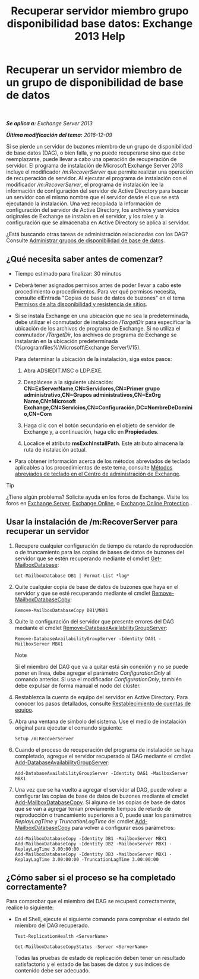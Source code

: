 ﻿---
title: 'Recuperar servidor miembro grupo disponibilidad base datos: Exchange 2013 Help'
TOCTitle: Recuperar un servidor miembro de un grupo de disponibilidad de base de datos
ms:assetid: eccd8f61-9706-4bb7-a62a-ec7c166f8019
ms:mtpsurl: https://technet.microsoft.com/es-es/library/Dd638206(v=EXCHG.150)
ms:contentKeyID: 48268837
ms.date: 04/23/2018
mtps_version: v=EXCHG.150
ms.translationtype: HT
---

# Recuperar un servidor miembro de un grupo de disponibilidad de base de datos

 

_**Se aplica a:** Exchange Server 2013_

_**Última modificación del tema:** 2016-12-09_

Si se pierde un servidor de buzones miembro de un grupo de disponibilidad de base datos (DAG), o bien falla, y no puede recuperarse sino que debe reemplazarse, puede llevar a cabo una operación de recuperación de servidor. El programa de instalación de Microsoft Exchange Server 2013 incluye el modificador */m:RecoverServer* que permite realizar una operación de recuperación de servidor. Al ejecutar el programa de instalación con el modificador */m:RecoverServer*, el programa de instalación lee la información de configuración del servidor de Active Directory para buscar un servidor con el mismo nombre que el servidor desde el que se está ejecutando la instalación. Una vez recopilada la información de configuración del servidor de Active Directory, los archivos y servicios originales de Exchange se instalan en el servidor, y los roles y la configuración que se almacenaba en Active Directory se aplica al servidor.

¿Está buscando otras tareas de administración relacionadas con los DAG? Consulte [Administrar grupos de disponibilidad de base de datos](managing-database-availability-groups-exchange-2013-help.md).

## ¿Qué necesita saber antes de comenzar?

  - Tiempo estimado para finalizar: 30 minutos

  - Deberá tener asignados permisos antes de poder llevar a cabo este procedimiento o procedimientos. Para ver qué permisos necesita, consulte elEntrada "Copias de base de datos de buzones" en el tema [Permisos de alta disponibilidad y resistencia de sitios](high-availability-and-site-resilience-permissions-exchange-2013-help.md).

  - Si se instala Exchange en una ubicación que no sea la predeterminada, debe utilizar el conmutador de instalación */TargetDir* para especificar la ubicación de los archivos de programa de Exchange. Si no utiliza el conmutador */TargetDir*, los archivos de programa de Exchange se instalarán en la ubicación predeterminada (%programfiles%\\Microsoft\\Exchange Server\\V15).
    
    Para determinar la ubicación de la instalación, siga estos pasos:
    
    1.  Abra ADSIEDIT.MSC o LDP.EXE.
    
    2.  Desplácese a la siguiente ubicación: **CN=ExServerName,CN=Servidores,CN=Primer grupo administrativo,CN=Grupos administrativos,CN=ExOrg Name,CN=Microsoft Exchange,CN=Servicios,CN=Configuración,DC=NombreDeDominio,CN=Com**
    
    3.  Haga clic con el botón secundario en el objeto de servidor de Exchange y, a continuación, haga clic en **Propiedades**.
    
    4.  Localice el atributo **msExchInstallPath**. Este atributo almacena la ruta de instalación actual.

  - Para obtener información acerca de los métodos abreviados de teclado aplicables a los procedimientos de este tema, consulte [Métodos abreviados de teclado en el Centro de administración de Exchange](keyboard-shortcuts-in-the-exchange-admin-center-exchange-online-protection-help.md).


> [!TIP]
> ¿Tiene algún problema? Solicite ayuda en los foros de Exchange. Visite los foros en <A href="https://go.microsoft.com/fwlink/p/?linkid=60612">Exchange Server</A>, <A href="https://go.microsoft.com/fwlink/p/?linkid=267542">Exchange Online</A>, o <A href="https://go.microsoft.com/fwlink/p/?linkid=285351">Exchange Online Protection</A>..



## Usar la instalación de /m:RecoverServer para recuperar un servidor

1.  Recupere cualquier configuración de tiempo de retardo de reproducción o de truncamiento para las copias de bases de datos de buzones del servidor que se estén recuperando mediante el cmdlet [Get-MailboxDatabase](https://technet.microsoft.com/es-es/library/bb124924\(v=exchg.150\)):
    
        Get-MailboxDatabase DB1 | Format-List *lag*

2.  Quite cualquier copia de base de datos de buzones que haya en el servidor y que se esté recuperando mediante el cmdlet [Remove-MailboxDatabaseCopy](https://technet.microsoft.com/es-es/library/dd335119\(v=exchg.150\)):
    
        Remove-MailboxDatabaseCopy DB1\MBX1

3.  Quite la configuración del servidor que presente errores del DAG mediante el cmdlet [Remove-DatabaseAvailabilityGroupServer](https://technet.microsoft.com/es-es/library/dd297956\(v=exchg.150\)):
    
        Remove-DatabaseAvailabilityGroupServer -Identity DAG1 -MailboxServer MBX1
    

    > [!NOTE]
    > Si el miembro del DAG que va a quitar está sin conexión y no se puede poner en línea, debe agregar el parámetro <EM>ConfigurationOnly</EM> al comando anterior. Si usa el modificador <EM>ConfigurationOnly</EM>, también debe expulsar de forma manual el nodo del clúster.



4.  Restablezca la cuenta de equipo del servidor en Active Directory. Para conocer los pasos detallados, consulte [Restablecimiento de cuentas de equipo](http://go.microsoft.com/fwlink/p/?linkid=167188).

5.  Abra una ventana de símbolo del sistema. Use el medio de instalación original para ejecutar el comando siguiente:
    
        Setup /m:RecoverServer

6.  Cuando el proceso de recuperación del programa de instalación se haya completado, agregue el servidor recuperado al DAG mediante el cmdlet [Add-DatabaseAvailabilityGroupServer](https://technet.microsoft.com/es-es/library/dd298049\(v=exchg.150\)):
    
        Add-DatabaseAvailabilityGroupServer -Identity DAG1 -MailboxServer MBX1

7.  Una vez que se ha vuelto a agregar el servidor al DAG, puede volver a configurar las copias de base de datos de buzones mediante el cmdlet [Add-MailboxDatabaseCopy](https://technet.microsoft.com/es-es/library/dd298105\(v=exchg.150\)). Si alguna de las copias de base de datos que se van a agregar tenían previamente tiempos de retardo de reproducción o truncamiento superiores a 0, puede usar los parámetros *ReplayLagTime* y *TruncationLagTime* del cmdlet [Add-MailboxDatabaseCopy](https://technet.microsoft.com/es-es/library/dd298105\(v=exchg.150\)) para volver a configurar esos parámetros:
    
        Add-MailboxDatabaseCopy -Identity DB1 -MailboxServer MBX1
        Add-MailboxDatabaseCopy -Identity DB2 -MailboxServer MBX1 -ReplayLagTime 3.00:00:00
        Add-MailboxDatabaseCopy -Identity DB3 -MailboxServer MBX1 -ReplayLagTime 3.00:00:00 -TruncationLagTime 3.00:00:00

## ¿Cómo saber si el proceso se ha completado correctamente?

Para comprobar que el miembro del DAG se recuperó correctamente, realice lo siguiente:

  - En el Shell, ejecute el siguiente comando para comprobar el estado del miembro del DAG recuperado.
    
    ```
    Test-ReplicationHealth <ServerName>
    ```
    ```
    Get-MailboxDatabaseCopyStatus -Server <ServerName>
    ```
    
    Todas las pruebas de estado de replicación deben tener un resultado satisfactorio y el estado de las bases de datos y sus índices de contenido debe ser adecuado.

